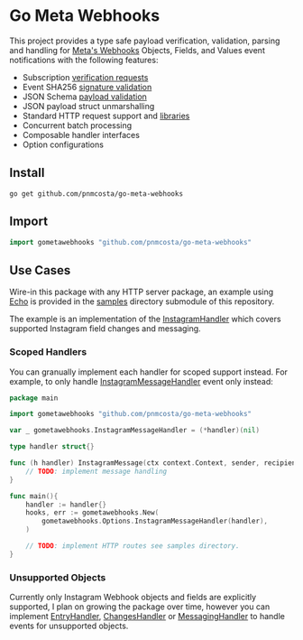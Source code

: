 # Go Meta Webhooks

This project provides a type safe payload verification, validation, parsing and handling for [Meta's Webhooks](https://developers.facebook.com/docs/graph-api/webhooks/) Objects, Fields, and Values event notifications with the following features:

- Subscription [verification requests](https://developers.facebook.com/docs/graph-api/webhooks/getting-started#verification-requests)
- Event SHA256 [signature validation](https://developers.facebook.com/docs/graph-api/webhooks/getting-started#event-notifications)
- JSON Schema [payload validation](./schema.json)
- JSON payload struct unmarshalling
- Standard HTTP request support and [libraries](./samples/)
- Concurrent batch processing
- Composable handler interfaces
- Option configurations

## Install

```console
go get github.com/pnmcosta/go-meta-webhooks
```

## Import

```go
import gometawebhooks "github.com/pnmcosta/go-meta-webhooks"
```

## Use Cases

Wire-in this package with any HTTP server package, an example using [Echo](https://echo.labstack.com/) is provided in the [samples](./samples/) directory submodule of this repository. 

The example is an implementation of the [InstagramHandler](./handler_instagram.go) which covers supported Instagram field changes and messaging.

### Scoped Handlers

You can granually implement each handler for scoped support instead. For example, to only handle [InstagramMessageHandler](./messaging_instagram.go) event only instead:

```go
package main

import gometawebhooks "github.com/pnmcosta/go-meta-webhooks"

var _ gometawebhooks.InstagramMessageHandler = (*handler)(nil)

type handler struct{}

func (h handler) InstagramMessage(ctx context.Context, sender, recipient string, sent time.Time, message Message){
    // TODO: implement message handling
}

func main(){
    handler := handler{}
    hooks, err := gometawebhooks.New(
        gometawebhooks.Options.InstagramMessageHandler(handler),
    )

    // TODO: implement HTTP routes see samples directory.
}
```

### Unsupported Objects

Currently only Instagram Webhook objects and fields are explicitly supported, I plan on growing the package over time, however you can implement [EntryHandler](./events.go), [ChangesHandler](./changes.go) or [MessagingHandler](./messaging.go) to handle events for unsupported objects.
